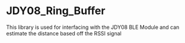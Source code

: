 # JDY08_Ring_Buffer
This library is used for interfacing with the JDY08 BLE Module and can estimate the distance based off the RSSI signal
